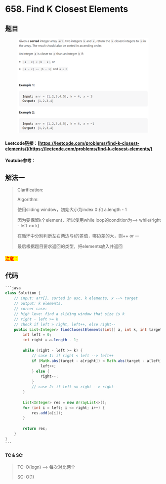 # 658. Find K Closest Elements

## 题目

<figure><img src="../../.gitbook/assets/image (1) (3) (1).png" alt=""><figcaption></figcaption></figure>

#### Leetcode链接：[https://leetcode.com/problems/find-k-closest-elements/](https://leetcode.com/problems/find-k-closest-elements/)

#### Youtube参考：

## 解法一

> Clarification:&#x20;
>
> Algorithm:&#x20;
>
> 使用sliding window，初始大小为index 0 和 a.length - 1
>
> 因为要保留k个element，所以使用while loop的condition为--> while(right - left >= k)
>
> 在循环中分别判断左右两边与t的差值，哪边差的大，则++ or --
>
> 最后根据题目要求返回的类型，把elements放入并返回

#### <mark style="color:red;">注意：</mark>

## 代码

````java
```java
class Solution {
    // input: arr[], sorted in asc, k elements, x --> target
    // output: k elements,
    // corner case: 
    // high leve: find a sliding window that size is k
    // right - left >= k
    // check if left > right, left++, else right--
    public List<Integer> findClosestElements(int[] a, int k, int target) {
        int left = 0;
        int right = a.length - 1;
        
        while (right - left >= k) {
            // case 1: if right < left --> left++
            if (Math.abs(target - a[right]) < Math.abs(target - a[left])) {
                left++;
            } else {
                right--;
            }
            // case 2: if left <= right --> right--
        }
        
        List<Integer> res = new ArrayList<>();
        for (int i = left; i <= right; i++) {
            res.add(a[i]);
        }
        
        return res;
    }
}
```
````

#### TC & SC:&#x20;

> TC: O(logn) --> 每次对比两个
>
> SC: O(1)
